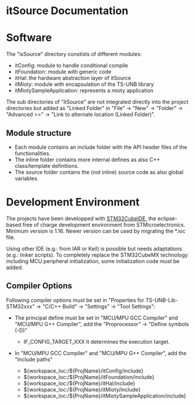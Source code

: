 itSource Documentation
======

# Software

The "isSource" directory constists of different modules:
* itConfig: module to handle conditional compile
* itFoundation: module with generic code
* itHal: the hardware abstraction layer of itSource
* itMioty: module with encapsulation of the TS-UNB library
* itMiotySampleApplication: represents a mioty application 

The sub directories of "itSource" are not integrated directly into the project directories but added as "Linked Folder" in
"File" -> "New" -> "Folder" -> "Advanced >>" -> "Link to alternate location (Linked Folder)".

## Module structure

* Each module contains an include folder with the API header files of the functionalities.
* The inline folder contains more internal defines as also C++ class/template definitions.
* The source folder contains the (not inline) source code as also global variables.

# Development Environment

The projects have been developped with [STM32CubeIDE](https://www.st.com/en/development-tools/stm32cubeide.html), the eclipse-based free of charge development environment from STMicroelectronics. 
Minimum version is 1.16. Newer version can be used by migrating the *.ioc file.

Using other IDE (e.g.: from IAR or Keil) is possible but needs adaptations (e.g.: linker scripts). To completely replace the STM32CubeMX technology including MCU peripheral initialization, some initialization code must be added.

## Compiler Options

Following compiler options must be set in "Properties for TS-UNB-Lib-STM32xxx" -> "C/C++ Build" -> "Settings" -> "Tool Settings":

* The principal define must be set in "MCU/MPU GCC Compiler" and "MCU/MPU G++ Compiler", add the "Proprocessor" -> "Define symbols (-D)" 
  - IF_CONFIG_TARGET_XXX
  It determines the execution target.

* In "MCU/MPU GCC Compiler" and "MCU/MPU G++ Compiler", add the "Include paths" 
  - ${workspace_loc:/${ProjName}/itConfig/include}
  - ${workspace_loc:/${ProjName}/itFoundation/include}
  - ${workspace_loc:/${ProjName}/itHal/include}
  - ${workspace_loc:/${ProjName}/itMioty/include}
  - ${workspace_loc:/${ProjName}/itMiotySampleApplication/include}

